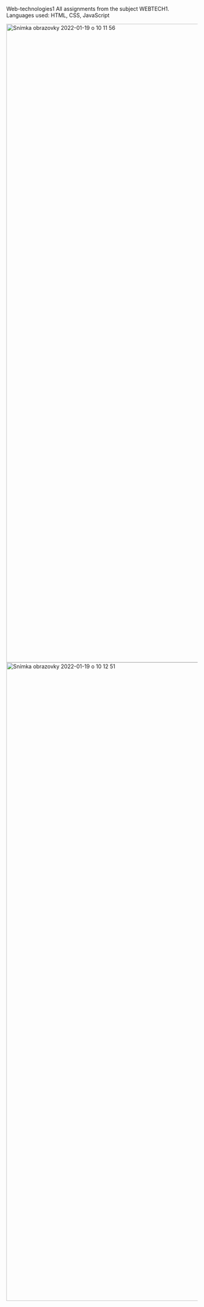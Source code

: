 Web-technologies1
All assignments from the subject WEBTECH1. Languages used: HTML, CSS, JavaScript

<img width="1676" alt="Snímka obrazovky 2022-01-19 o 10 11 56" src="https://user-images.githubusercontent.com/70216147/150106039-82540a2f-dc7a-47d1-9d2c-4bf01aa22444.png">

<img width="1676" alt="Snímka obrazovky 2022-01-19 o 10 12 51" src="https://user-images.githubusercontent.com/70216147/150106190-d34e11c2-6ab1-4399-a389-b7b4dd0ae6ca.png">

